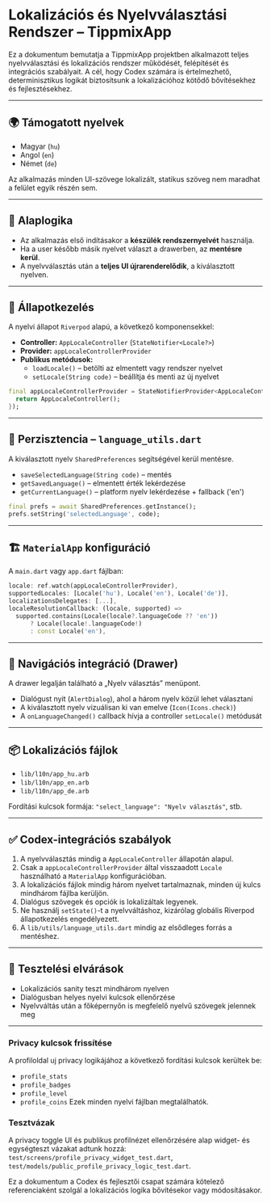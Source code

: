 # Lokalizációs és Nyelvválasztási Rendszer – TippmixApp

Ez a dokumentum bemutatja a TippmixApp projektben alkalmazott teljes nyelvválasztási és lokalizációs rendszer működését, felépítését és integrációs szabályait. A cél, hogy Codex számára is értelmezhető, determinisztikus logikát biztosítsunk a lokalizációhoz kötődő bővítésekhez és fejlesztésekhez.

---

## 🌍 Támogatott nyelvek

- Magyar (`hu`)
- Angol (`en`)
- Német (`de`)

Az alkalmazás minden UI-szövege lokalizált, statikus szöveg nem maradhat a felület egyik részén sem.

---

## 🚀 Alaplogika

- Az alkalmazás első indításakor a **készülék rendszernyelvét** használja.
- Ha a user később másik nyelvet választ a drawerben, az **mentésre kerül**.
- A nyelvválasztás után a **teljes UI újrarenderelődik**, a kiválasztott nyelven.

---

## 🧠 Állapotkezelés

A nyelvi állapot `Riverpod` alapú, a következő komponensekkel:

- **Controller:** `AppLocaleController` (`StateNotifier<Locale?>`)
- **Provider:** `appLocaleControllerProvider`
- **Publikus metódusok:**
  - `loadLocale()` – betölti az elmentett vagy rendszer nyelvet
  - `setLocale(String code)` – beállítja és menti az új nyelvet

```dart
final appLocaleControllerProvider = StateNotifierProvider<AppLocaleController, Locale?>((ref) {
  return AppLocaleController();
});
```

---

## 💾 Perzisztencia – `language_utils.dart`

A kiválasztott nyelv `SharedPreferences` segítségével kerül mentésre.

- `saveSelectedLanguage(String code)` – mentés
- `getSavedLanguage()` – elmentett érték lekérdezése
- `getCurrentLanguage()` – platform nyelv lekérdezése + fallback ('en')

```dart
final prefs = await SharedPreferences.getInstance();
prefs.setString('selectedLanguage', code);
```

---

## 🏗️ `MaterialApp` konfiguráció

A `main.dart` vagy `app.dart` fájlban:

```dart
locale: ref.watch(appLocaleControllerProvider),
supportedLocales: [Locale('hu'), Locale('en'), Locale('de')],
localizationsDelegates: [...],
localeResolutionCallback: (locale, supported) =>
  supported.contains(Locale(locale?.languageCode ?? 'en'))
      ? Locale(locale!.languageCode!)
      : const Locale('en'),
```

---

## 🧭 Navigációs integráció (Drawer)

A drawer legalján található a „Nyelv választás” menüpont.

- Dialógust nyit (`AlertDialog`), ahol a három nyelv közül lehet választani
- A kiválasztott nyelv vizuálisan ki van emelve (`Icon(Icons.check)`)
- A `onLanguageChanged()` callback hívja a controller `setLocale()` metódusát

---

## 📦 Lokalizációs fájlok

- `lib/l10n/app_hu.arb`
- `lib/l10n/app_en.arb`
- `lib/l10n/app_de.arb`

Fordítási kulcsok formája: `"select_language": "Nyelv választás"`, stb.

---

## ✅ Codex-integrációs szabályok

1. A nyelvválasztás mindig a `AppLocaleController` állapotán alapul.
2. Csak a `appLocaleControllerProvider` által visszaadott `Locale` használható a `MaterialApp` konfigurációban.
3. A lokalizációs fájlok mindig három nyelvet tartalmaznak, minden új kulcs mindhárom fájlba kerüljön.
4. Dialógus szövegek és opciók is lokalizáltak legyenek.
5. Ne használj `setState()`-t a nyelvváltáshoz, kizárólag globális Riverpod állapotkezelés engedélyezett.
6. A `lib/utils/language_utils.dart` mindig az elsődleges forrás a mentéshez.

---

## 🧪 Tesztelési elvárások

- Lokalizációs sanity teszt mindhárom nyelven
- Dialógusban helyes nyelvi kulcsok ellenőrzése
- Nyelvváltás után a főképernyőn is megfelelő nyelvű szövegek jelennek meg

---
### Privacy kulcsok frissítése
A profiloldal uj privacy logikájához a következő fordítási kulcsok kerültek be:
- `profile_stats`
- `profile_badges`
- `profile_level`
- `profile_coins`
Ezek minden nyelvi fájlban megtalálhatók.

### Tesztvázak
A privacy toggle UI és publikus profilnézet ellenőrzésére alap widget- és egységteszt vázakat adtunk hozzá:
`test/screens/profile_privacy_widget_test.dart`, `test/models/public_profile_privacy_logic_test.dart`.


Ez a dokumentum a Codex és fejlesztői csapat számára kötelező referenciaként szolgál a lokalizációs logika bővítésekor vagy módosításakor.

